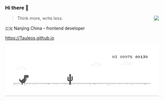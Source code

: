 ### Hi there 👋
<img align="right" src="https://github-readme-stats.vercel.app/api?username=Tauleos&show_icons=true&icon_color=805AD5&text_color=718096&bg_color=ffffff&hide_title=true" />

> Think more, write less.

🇨🇳 Nanjing China・frontend developer

https://Tauleos.github.io

<img src="https://github.com/Tauleos/Tauleos/blob/master/dino.gif" />
<!--
**Tauleos/Tauleos** is a ✨ _special_ ✨ repository because its `README.md` (this file) appears on your GitHub profile.

Here are some ideas to get you started:

- 🔭 I’m currently working on ...
- 🌱 I’m currently learning ...
- 👯 I’m looking to collaborate on ...
- 🤔 I’m looking for help with ...
- 💬 Ask me about ...
- 📫 How to reach me: ...
- 😄 Pronouns: ...
- ⚡ Fun fact: ...
-->
